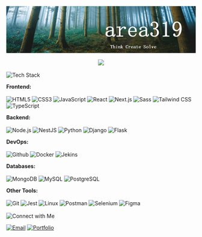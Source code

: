 <img src="https://github.com/area319/area319/blob/main/2.png" />
<p align="center">
  <a href="http://area319.github.io" target="_blank">
    <img src="https://img.shields.io/badge/Check_out_my-portfolio-%23A020F0.svg?&style=for-the-badge&logoColor=white" />
  </a>
</p>

![Tech Stack](https://img.shields.io/static/v1?label=Tech%20&message=Stack:&color=white&style=for-the-badge&logoColor=black)

<b>Frontend:</b>
<br>
<br>
![HTML5](https://img.shields.io/badge/-HTML5-E34F26?style=flat&logo=html5&logoColor=white)
![CSS3](https://img.shields.io/badge/-CSS3-1572B6?style=flat&logo=css3)
![JavaScript](https://img.shields.io/badge/-JavaScript-F7DF1E?style=flat&logo=javascript&logoColor=black)
![React](https://img.shields.io/badge/-React-61DAFB?style=flat&logo=react&logoColor=black)
![Next.js](https://img.shields.io/badge/-Next.js-000000?style=flat&logo=next.js&logoColor=white)
![Sass](https://img.shields.io/badge/-Sass-CC6699?style=flat&logo=sass&logoColor=white)
![Tailwind CSS](https://img.shields.io/badge/-Tailwind_CSS-38B2AC?style=flat&logo=tailwind-css&logoColor=white)
![TypeScript](https://img.shields.io/badge/-TypeScript-3178C6?style=flat&logo=typescript&logoColor=white)

<b>Backend:</b>
<br>
<br>
![Node.js](https://img.shields.io/badge/-Node.js-339933?style=flat&logo=node.js&logoColor=white)
![NestJS](https://img.shields.io/badge/-NestJS-E0234E?style=flat&logo=nestjs&logoColor=white)
![Python](https://img.shields.io/badge/-Python-3776AB?style=flat&logo=python&logoColor=white)
![Django](https://img.shields.io/badge/-Django-092E20?style=flat&logo=django&logoColor=white)
![Flask](https://img.shields.io/badge/-Flask-000000?style=flat&logo=flask&logoColor=white)

<b>DevOps:</b>
<br>
<br>
![Github](https://img.shields.io/badge/-Node.js-339933?style=flat&logo=node.js&logoColor=white)
![Docker](https://img.shields.io/badge/-Node.js-339933?style=flat&logo=node.js&logoColor=white)
![Jekins](https://img.shields.io/badge/-NestJS-E0234E?style=flat&logo=nestjs&logoColor=white)

<b>Databases:</b>
<br>
<br>
![MongoDB](https://img.shields.io/badge/-MongoDB-2279E1?style=flat&logo=mongodb&logoColor=white)
![MySQL](https://img.shields.io/badge/-MySQL-4479A1?style=flat&logo=mysql&logoColor=white)
![PostgreSQL](https://img.shields.io/badge/-PostgreSQL-336791?style=flat&logo=postgresql)

<b>Other Tools:</b>
<br>
<br>
![Git](https://img.shields.io/badge/-Git-F05032?style=flat&logo=git&logoColor=white)
![Jest](https://img.shields.io/badge/-Jest-C21325?style=flat&logo=jest&logoColor=white)
![Linux](https://img.shields.io/badge/-Linux-FCC624?style=flat&logo=linux&logoColor=black)
![Postman](https://img.shields.io/badge/-Postman-FF6C37?style=flat&logo=postman&logoColor=white)
![Selenium](https://img.shields.io/badge/-Selenium-43B02A?style=flat&logo=selenium&logoColor=white)
![Figma](https://img.shields.io/badge/-Figma-F24E1E?style=flat&logo=figma&logoColor=white)
<br>
<br>
![Connect with Me](https://img.shields.io/static/v1?label=Connect%20&message=with%20Me:&color=white&style=for-the-badge&logoColor=black)
<br>
<p align="left">
<a href="mailto:area319@outlook.com"><img alt="Email" src="https://img.shields.io/badge/Email-D14836?style=flat&logo=minutemailer&logoColor=white" /></a>
<a href="http://area319.github.io" target="_blank"><img alt="Portfolio" src="https://img.shields.io/badge/GV​-Portfolio-%23A020F0?style=flat&logo=&logoColor=white" /></a>
</p>

